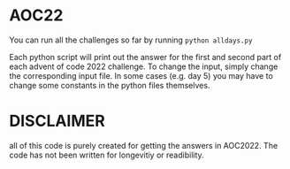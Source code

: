 # AOC22

You can run all the challenges so far by running `python alldays.py`

Each python script will print out the answer for the first and second part of each advent of code 2022 challenge. To change the input, simply change the corresponding input file. In some cases (e.g. day 5) you may have to change some constants in the python files themselves. 


# DISCLAIMER
all of this code is purely created for getting the answers in AOC2022. The code has not been written for longevitiy or readibility. 